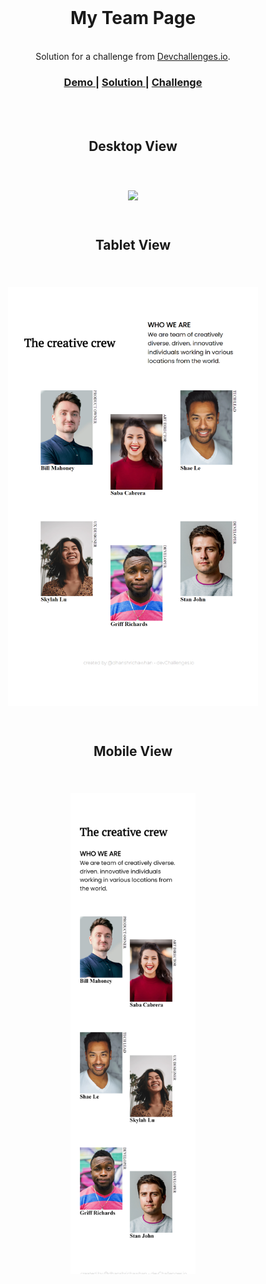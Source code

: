 <!-- Please update value in the {}  -->
<br>
<h1 align="center">My Team Page</h1>
<br>

<div align="center">
   Solution for a challenge from  <a href="http://devchallenges.io" target="_blank">Devchallenges.io</a>.
</div>

<div align="center">
  <h3>
    <a href="https://my-team-ten-rust.vercel.app/">
      Demo
    </a>
    <span> | </span>
    <a href="https://github.com/dhanshrichawhan/my_team">
      Solution
    </a>
    <span> | </span>
    <a href="https://devchallenges.io/challenges/hhmesazsqgKXrTkYkt0U">
      Challenge
    </a>
  </h3>
</div>

<br>
<br>

<div align="center">
  <h2>Desktop View<h2>
  <br>
  <img src="assets/127.0.0.1_5500_index.html.png" />
  <br>
  <br>
  <h2>Tablet View<h2>
  <br>
  <img src="assets/127.0.0.1_5500_index.html_copy.png" width="400"/>
  <br>
  <br>
  <h2>Mobile View<h2>
  <br>
  <img src="assets\127.0.0.1_5500_index.html(iPhone X).png" width="200" />
<div>
